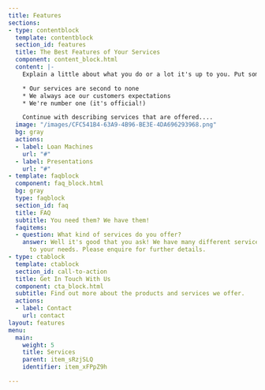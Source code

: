```yaml
---
title: Features
sections:
- type: contentblock
  template: contentblock
  section_id: features
  title: The Best Features of Your Services
  component: content_block.html
  content: |-
    Explain a little about what you do or a lot it's up to you. Put some bullet points here: -

    * Our services are second to none
    * We always ace our customers expectations
    * We're number one (it's official!)

    Continue with describing services that are offered....
  image: "/images/CFC541B4-63A9-4B96-BE3E-4DA696293968.png"
  bg: gray
  actions:
  - label: Loan Machines
    url: "#"
  - label: Presentations
    url: "#"
- template: faqblock
  component: faq_block.html
  bg: gray
  type: faqblock
  section_id: faq
  title: FAQ
  subtitle: You need them? We have them!
  faqitems:
  - question: What kind of services do you offer?
    answer: Well it's good that you ask! We have many different services tailored
      to your needs. Please enquire for further details.
- type: ctablock
  template: ctablock
  section_id: call-to-action
  title: Get In Touch With Us
  component: cta_block.html
  subtitle: Find out more about the products and services we offer.
  actions:
  - label: Contact
    url: contact
layout: features
menu:
  main:
    weight: 5
    title: Services
    parent: item_sRzjSLQ
    identifier: item_xFPpZ9h

---
```

